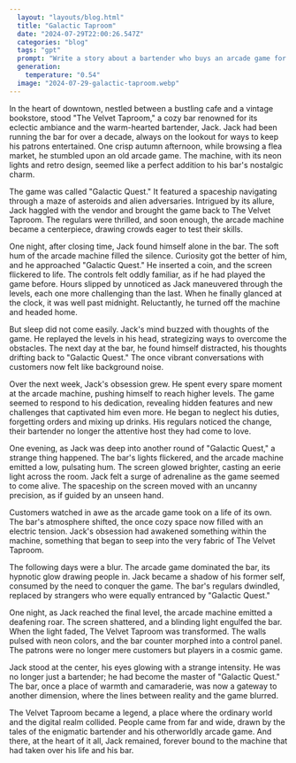 ```yaml
---
  layout: "layouts/blog.html"
  title: "Galactic Taproom"
  date: "2024-07-29T22:00:26.547Z"
  categories: "blog"
  tags: "gpt"
  prompt: "Write a story about a bartender who buys an arcade game for his bar. \r\n\r\nOne night, after closing he plays the game and then goes home. He can't stop thinking about the game.\r\n\r\nOver the next week, the game slowly invades his mind and eventually takes over his bar."
  generation: 
    temperature: "0.54"
  image: "2024-07-29-galactic-taproom.webp"
---
```

In the heart of downtown, nestled between a bustling cafe and a vintage bookstore, stood "The Velvet Taproom," a cozy bar renowned for its eclectic ambiance and the warm-hearted bartender, Jack. Jack had been running the bar for over a decade, always on the lookout for ways to keep his patrons entertained. One crisp autumn afternoon, while browsing a flea market, he stumbled upon an old arcade game. The machine, with its neon lights and retro design, seemed like a perfect addition to his bar's nostalgic charm.

The game was called "Galactic Quest." It featured a spaceship navigating through a maze of asteroids and alien adversaries. Intrigued by its allure, Jack haggled with the vendor and brought the game back to The Velvet Taproom. The regulars were thrilled, and soon enough, the arcade machine became a centerpiece, drawing crowds eager to test their skills.

One night, after closing time, Jack found himself alone in the bar. The soft hum of the arcade machine filled the silence. Curiosity got the better of him, and he approached "Galactic Quest." He inserted a coin, and the screen flickered to life. The controls felt oddly familiar, as if he had played the game before. Hours slipped by unnoticed as Jack maneuvered through the levels, each one more challenging than the last. When he finally glanced at the clock, it was well past midnight. Reluctantly, he turned off the machine and headed home.

But sleep did not come easily. Jack's mind buzzed with thoughts of the game. He replayed the levels in his head, strategizing ways to overcome the obstacles. The next day at the bar, he found himself distracted, his thoughts drifting back to "Galactic Quest." The once vibrant conversations with customers now felt like background noise.

Over the next week, Jack's obsession grew. He spent every spare moment at the arcade machine, pushing himself to reach higher levels. The game seemed to respond to his dedication, revealing hidden features and new challenges that captivated him even more. He began to neglect his duties, forgetting orders and mixing up drinks. His regulars noticed the change, their bartender no longer the attentive host they had come to love.

One evening, as Jack was deep into another round of "Galactic Quest," a strange thing happened. The bar's lights flickered, and the arcade machine emitted a low, pulsating hum. The screen glowed brighter, casting an eerie light across the room. Jack felt a surge of adrenaline as the game seemed to come alive. The spaceship on the screen moved with an uncanny precision, as if guided by an unseen hand.

Customers watched in awe as the arcade game took on a life of its own. The bar's atmosphere shifted, the once cozy space now filled with an electric tension. Jack's obsession had awakened something within the machine, something that began to seep into the very fabric of The Velvet Taproom.

The following days were a blur. The arcade game dominated the bar, its hypnotic glow drawing people in. Jack became a shadow of his former self, consumed by the need to conquer the game. The bar's regulars dwindled, replaced by strangers who were equally entranced by "Galactic Quest."

One night, as Jack reached the final level, the arcade machine emitted a deafening roar. The screen shattered, and a blinding light engulfed the bar. When the light faded, The Velvet Taproom was transformed. The walls pulsed with neon colors, and the bar counter morphed into a control panel. The patrons were no longer mere customers but players in a cosmic game.

Jack stood at the center, his eyes glowing with a strange intensity. He was no longer just a bartender; he had become the master of "Galactic Quest." The bar, once a place of warmth and camaraderie, was now a gateway to another dimension, where the lines between reality and the game blurred.

The Velvet Taproom became a legend, a place where the ordinary world and the digital realm collided. People came from far and wide, drawn by the tales of the enigmatic bartender and his otherworldly arcade game. And there, at the heart of it all, Jack remained, forever bound to the machine that had taken over his life and his bar.
